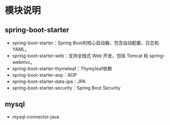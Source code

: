 # 模块说明

## spring-boot-starter  

* spring-boot-starter：Spring Boot的核心启动器，包含自动配置、日志和 YAML。
* spring-boot-starter-web：支持全栈式 Web 开发，包括 Tomcat 和 spring-webmvc。
* spring-boot-starter-thymeleaf：Thymyleaf依赖
* spring-boot-starter-aop：AOP
* spring-boot-starter-data-jpa：JPA
* spring-boot-starter-security：Spring Boot Security

## mysql 

* mysql-connector-java